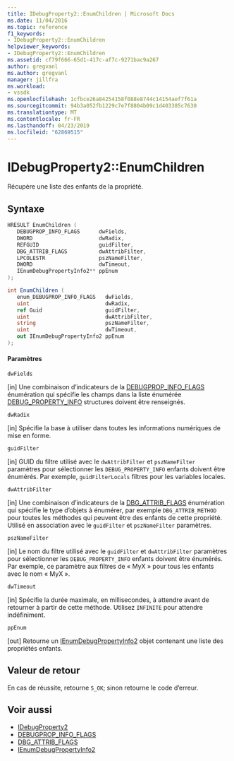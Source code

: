 ```yaml
---
title: IDebugProperty2::EnumChildren | Microsoft Docs
ms.date: 11/04/2016
ms.topic: reference
f1_keywords:
- IDebugProperty2::EnumChildren
helpviewer_keywords:
- IDebugProperty2::EnumChildren
ms.assetid: cf79f666-65d1-417c-af7c-9271bac9a267
author: gregvanl
ms.author: gregvanl
manager: jillfra
ms.workload:
- vssdk
ms.openlocfilehash: 1cfbce26a84254158f088e8744c14154aef7f61a
ms.sourcegitcommit: 94b3a052fb1229c7e7f8804b09c1d403385c7630
ms.translationtype: MT
ms.contentlocale: fr-FR
ms.lasthandoff: 04/23/2019
ms.locfileid: "62869515"
---
```

# <a name="idebugproperty2enumchildren"></a>IDebugProperty2::EnumChildren
Récupère une liste des enfants de la propriété.

## <a name="syntax"></a>Syntaxe

```cpp
HRESULT EnumChildren ( 
   DEBUGPROP_INFO_FLAGS      dwFields,
   DWORD                     dwRadix,
   REFGUID                   guidFilter,
   DBG_ATTRIB_FLAGS          dwAttribFilter,
   LPCOLESTR                 pszNameFilter,
   DWORD                     dwTimeout,
   IEnumDebugPropertyInfo2** ppEnum
);
```

```csharp
int EnumChildren ( 
   enum_DEBUGPROP_INFO_FLAGS   dwFields,
   uint                        dwRadix,
   ref Guid                    guidFilter,
   uint                        dwAttribFilter,
   string                      pszNameFilter,
   uint                        dwTimeout,
   out IEnumDebugPropertyInfo2 ppEnum
);
```

#### <a name="parameters"></a>Paramètres
 `dwFields`

 [in] Une combinaison d’indicateurs de la [DEBUGPROP_INFO_FLAGS](../../../extensibility/debugger/reference/debugprop-info-flags.md) énumération qui spécifie les champs dans la liste énumérée [DEBUG_PROPERTY_INFO](../../../extensibility/debugger/reference/debug-property-info.md) structures doivent être renseignés.

 `dwRadix`

 [in] Spécifie la base à utiliser dans toutes les informations numériques de mise en forme.

 `guidFilter`

 [in] GUID du filtre utilisé avec le `dwAttribFilter` et `pszNameFilter` paramètres pour sélectionner les `DEBUG_PROPERTY_INFO` enfants doivent être énumérés. Par exemple, `guidFilterLocals` filtres pour les variables locales.

 `dwAttribFilter`

 [in] Une combinaison d’indicateurs de la [DBG_ATTRIB_FLAGS](../../../extensibility/debugger/reference/dbg-attrib-flags.md) énumération qui spécifie le type d’objets à énumérer, par exemple `DBG_ATTRIB_METHOD` pour toutes les méthodes qui peuvent être des enfants de cette propriété. Utilisé en association avec le `guidFilter` et `pszNameFilter` paramètres.

 `pszNameFilter`

 [in] Le nom du filtre utilisé avec le `guidFilter` et `dwAttribFilter` paramètres pour sélectionner les `DEBUG_PROPERTY_INFO` enfants doivent être énumérés. Par exemple, ce paramètre aux filtres de « MyX » pour tous les enfants avec le nom « MyX ».

 `dwTimeout`

 [in] Spécifie la durée maximale, en millisecondes, à attendre avant de retourner à partir de cette méthode. Utilisez `INFINITE` pour attendre indéfiniment.

 `ppEnum`

 [out] Retourne un [IEnumDebugPropertyInfo2](../../../extensibility/debugger/reference/ienumdebugpropertyinfo2.md) objet contenant une liste des propriétés enfants.

## <a name="return-value"></a>Valeur de retour
 En cas de réussite, retourne `S_OK`; sinon retourne le code d’erreur.

## <a name="see-also"></a>Voir aussi
- [IDebugProperty2](../../../extensibility/debugger/reference/idebugproperty2.md)
- [DEBUGPROP_INFO_FLAGS](../../../extensibility/debugger/reference/debugprop-info-flags.md)
- [DBG_ATTRIB_FLAGS](../../../extensibility/debugger/reference/dbg-attrib-flags.md)
- [IEnumDebugPropertyInfo2](../../../extensibility/debugger/reference/ienumdebugpropertyinfo2.md)